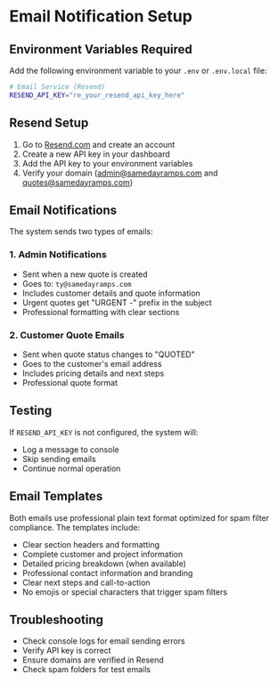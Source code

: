 # Email Notification Setup

## Environment Variables Required

Add the following environment variable to your `.env` or `.env.local` file:

```bash
# Email Service (Resend)
RESEND_API_KEY="re_your_resend_api_key_here"
```

## Resend Setup

1. Go to [Resend.com](https://resend.com) and create an account
2. Create a new API key in your dashboard
3. Add the API key to your environment variables
4. Verify your domain (admin@samedayramps.com and quotes@samedayramps.com)

## Email Notifications

The system sends two types of emails:

### 1. Admin Notifications
- Sent when a new quote is created
- Goes to: `ty@samedayramps.com`
- Includes customer details and quote information
- Urgent quotes get "URGENT -" prefix in the subject
- Professional formatting with clear sections

### 2. Customer Quote Emails
- Sent when quote status changes to "QUOTED"
- Goes to the customer's email address
- Includes pricing details and next steps
- Professional quote format

## Testing

If `RESEND_API_KEY` is not configured, the system will:
- Log a message to console
- Skip sending emails
- Continue normal operation

## Email Templates

Both emails use professional plain text format optimized for spam filter compliance. The templates include:

- Clear section headers and formatting
- Complete customer and project information
- Detailed pricing breakdown (when available)
- Professional contact information and branding
- Clear next steps and call-to-action
- No emojis or special characters that trigger spam filters

## Troubleshooting

- Check console logs for email sending errors
- Verify API key is correct
- Ensure domains are verified in Resend
- Check spam folders for test emails 
